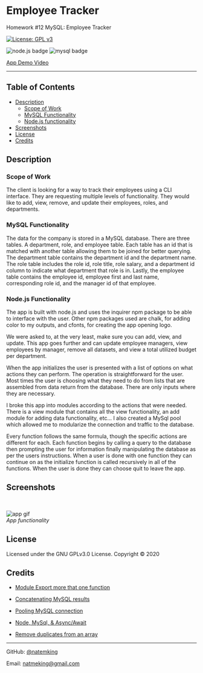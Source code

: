 # Employee Tracker
Homework #12 MySQL: Employee Tracker

[![License: GPL v3](https://img.shields.io/badge/License-GPLv3-blue.svg)](https://github.com/Seannzeribe/Module-12-Employee-Tracker/blob/main/LICENSE)

![node.js badge](https://img.shields.io/badge/node.js%20-%2343853D.svg?&style=for-the-badge&logo=node.js&logoColor=white)
![mysql badge](https://img.shields.io/badge/mysql-%2300f.svg?&style=for-the-badge&logo=mysql&logoColor=white)

[App Demo Video](https://youtu.be/YDzjLP-YvEA)

---
## Table of Contents
 * [Description](#description)
    + [Scope of Work](#scope-of-work)
    + [MySQL Functionality](#mysql-functionality)
    + [Node.js functionality](#nodejs-functionality)
  * [Screenshots](#screenshots)
  * [License](#license)
  * [Credits](#credits)

## Description

### Scope of Work
The client is looking for a way to track their employees using a CLI interface. They are requesting multiple levels of functionality. They would like to add, view, remove, and update their employees, roles, and departments. 

### MySQL Functionality
The data for the company is stored in a MySQL database. There are three tables. A department, role, and employee table. Each table has an id that is matched with another table allowing them to be joined for better querying. The department table contains the department id and the department name. The role table includes the role id, role title, role salary, and a department id column to indicate what department that role is in. Lastly, the employee table contains the employee id, employee first and last name, corresponding role id, and the manager id of that employee.

### Node.js Functionality
The app is built with node.js and uses the inquirer npm package to be able to interface with the user. Other npm packages used are chalk, for adding color to my outputs, and cfonts, for creating the app opening logo. 

We were asked to, at the very least, make sure you can add, view, and update. This app goes further and can update employee managers, view employees by manager, remove all datasets, and view a total utilized budget per department. 

When the app initializes the user is presented with a list of options on what actions they can perform. The operation is straightforward for the user. Most times the user is choosing what they need to do from lists that are assembled from data return from the database. There are only inputs where they are necessary. 

I broke this app into modules according to the actions that were needed. There is a view module that contains all the view functionality, an add module for adding data functionality, etc... I also created a MySql pool which allowed me to modularize the connection and traffic to the database.

Every function follows the same formula, though the specific actions are different for each. Each function begins by calling a query to the database then prompting the user for information finally manipulating the database as per the users instructions. When a user is done with one function they can continue on as the initialize function is called recursively in all of the functions. When the user is done they can choose quit to leave the app.


## Screenshots

<summary><strong></strong></summary>
<br>


![app gif](app/assets/images/screenshots/employee_tracker.gif?raw=true)
<br>
_App functionality_
<br>

## License
Licensed under the GNU GPLv3.0 License. Copyright © 2020

## Credits

* [Module Export more that one function](https://stackoverflow.com/questions/16631064/declare-multiple-module-exports-in-node-js/50692464)

* [Concatenating MySQL results](https://stackoverflow.com/questions/4494775/mysql-concat-function)

* [Pooling MySQL connection](https://stackoverflow.com/questions/18496540/node-js-mysql-connection-pooling)

* [Node, MySql, & Async/Await](https://codeburst.io/node-js-mysql-and-async-await-6fb25b01b628) 

* [Remove duplicates from an array](https://www.javascripttutorial.net/array/javascript-remove-duplicates-from-array/)

---

GitHub: [@natemking](https://github.com/Seannzeribe/Module-12-Employee-Tracker/)

Email: [natmeking@gmail.com](mailto:snzeribe16@gmail.com)
